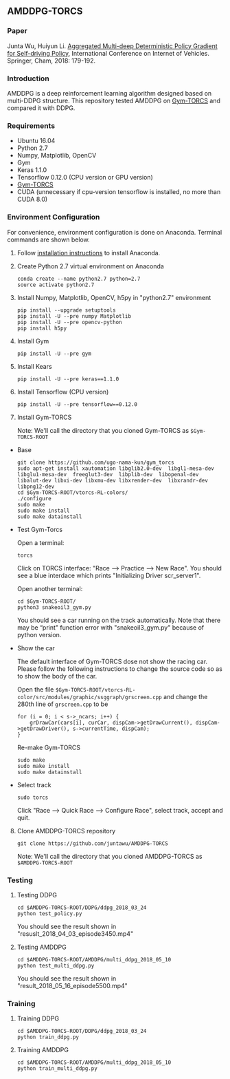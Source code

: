 ## AMDDPG-TORCS


### Paper
Junta Wu, Huiyun Li. [Aggregated Multi-deep Deterministic Policy Gradient for Self-driving Policy](https://link.springer.com/chapter/10.1007/978-3-030-05081-8_13), International Conference on Internet of Vehicles. Springer, Cham, 2018: 179-192.


### Introduction 
AMDDPG is a deep reinforcement learning algorithm designed based on multi-DDPG structure. This repository tested AMDDPG on [Gym-TORCS](https://github.com/ugo-nama-kun/gym_torcs) and compared it with DDPG.


### Requirements
- Ubuntu 16.04
- Python 2.7
- Numpy, Matplotlib, OpenCV
- Gym
- Keras 1.1.0
- Tensorflow 0.12.0 (CPU version or GPU version)
- [Gym-TORCS](https://github.com/ugo-nama-kun/gym_torcs)
- CUDA (unnecessary if cpu-version tensorflow is installed, no more than CUDA 8.0)



### Environment Configuration
For convenience, environment configuration is done on Anaconda. Terminal commands are shown below.

1. Follow [installation instructions](https://www.anaconda.com/distribution/) to install Anaconda.

2. Create Python 2.7 virtual environment on Anaconda
    ```Shell
    conda create --name python2.7 python=2.7
    source activate python2.7
    ```
    
3. Install Numpy, Matplotlib, OpenCV, h5py in "python2.7" environment
    ```Shell
    pip install --upgrade setuptools
    pip install -U --pre numpy Matplotlib
    pip install -U --pre opencv-python
    pip install h5py
    ```

4. Install Gym
    ```Shell
    pip install -U --pre gym
    ```
    
5. Install Kears
    ```Shell
    pip install -U --pre keras==1.1.0
    ```

6. Install Tensorflow (CPU version)
    ```Shell
    pip install -U --pre tensorflow==0.12.0
    ```

7. Install Gym-TORCS

    Note: We'll call the directory that you cloned Gym-TORCS as `$Gym-TORCS-ROOT`

- Base
    
    ```Shell
    git clone https://github.com/ugo-nama-kun/gym_torcs
    sudo apt-get install xautomation libglib2.0-dev  libgl1-mesa-dev libglu1-mesa-dev  freeglut3-dev  libplib-dev  libopenal-dev libalut-dev libxi-dev libxmu-dev libxrender-dev  libxrandr-dev libpng12-dev 
    cd $Gym-TORCS-ROOT/vtorcs-RL-colors/
    ./configure
    sudo make 
    sudo make install
    sudo make datainstall
    ```
    
- Test Gym-Torcs
    
    Open a terminal:
    
    ```
    torcs
    ```
    
    Click on TORCS interface: "Race –> Practice –> New Race". You should see a blue interdace which prints "Initializing Driver scr_server1".
    
    Open another terminal:
    
    ```
    cd $Gym-TORCS-ROOT/
    python3 snakeoil3_gym.py
    ```
    You should see a car running on the track automatically. Note that there may be “print" function error with "snakeoil3_gym.py" because of python version.
    
    
- Show the car
    
    The default interface of Gym-TORCS dose not show the racing car. Please follow the following instructions to change the source code so as to show the body of the car.
    
    Open the file `$Gym-TORCS-ROOT/vtorcs-RL-color/src/modules/graphic/ssggraph/grscreen.cpp` and change the 280th line of `grscreen.cpp` to be
    ```Shell
    for (i = 0; i < s->_ncars; i++) {
        grDrawCar(cars[i], curCar, dispCam->getDrawCurrent(), dispCam->getDrawDriver(), s->currentTime, dispCam);
    }
    ```
    
    Re-make Gym-TORCS
    ```Shell
    sudo make 
    sudo make install
    sudo make datainstall
    ```
    
- Select track
    
    ```
    sudo torcs
    ```
    Click "Race –> Quick Race –> Configure Race", select track, accept and quit.
    

    
8. Clone AMDDPG-TORCS repository
    ```Shell
    git clone https://github.com/juntawu/AMDDPG-TORCS
    ```
    Note: We'll call the directory that you cloned AMDDPG-TORCS as `$AMDDPG-TORCS-ROOT`



### Testing

1. Testing DDPG
    ```Shell
    cd $AMDDPG-TORCS-ROOT/DDPG/ddpg_2018_03_24
    python test_policy.py
    ```
    You should see the result shown in "resuslt_2018_04_03_episode3450.mp4"

2. Testing AMDDPG
    ```Shell
    cd $AMDDPG-TORCS-ROOT/AMDDPG/multi_ddpg_2018_05_10
    python test_multi_ddpg.py
    ```
    You should see the result shown in "result_2018_05_16_episode5500.mp4"



### Training

1. Training DDPG
    ```Shell
    cd $AMDDPG-TORCS-ROOT/DDPG/ddpg_2018_03_24
    python train_ddpg.py
    ```

2. Training AMDDPG
    ```Shell
    cd $AMDDPG-TORCS-ROOT/AMDDPG/multi_ddpg_2018_05_10
    python train_multi_ddpg.py
    ```
